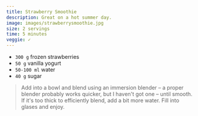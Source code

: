 ```yaml
---
title: Strawberry Smoothie
description: Great on a hot summer day.
image: images/strawberrysmoothie.jpg
size: 2 servings
time: 5 minutes
veggie: ✓
---
```


* `300 g` frozen strawberries
* `50 g` vanilla yogurt
* `50-100 ml` water
* `40 g` sugar

> Add into a bowl and blend using an immersion blender – a proper blender probably works quicker, but I haven't got one – until smooth. If it's too thick to efficiently blend, add a bit more water. Fill into glases and enjoy.
